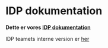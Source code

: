 # IDP dokumentation

**Dette er vores [IDP dokumentation](https://jppol-idp.github.io/internal-developer-platform/)**

IDP teamets interne version er [her](https://friendly-bassoon-8j2eqk1.pages.github.io/) 

